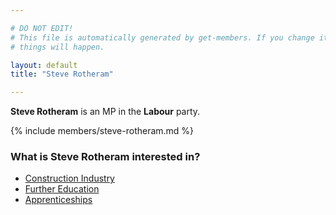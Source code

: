 ```yaml
---

# DO NOT EDIT!
# This file is automatically generated by get-members. If you change it, bad
# things will happen.

layout: default
title: "Steve Rotheram"

---
```


**Steve Rotheram** is an MP in the **Labour** party.

{% include members/steve-rotheram.md %}

### What is Steve Rotheram interested in?


* [Construction Industry](/interests/construction-industry.html)
* [Further Education](/interests/further-education.html)
* [Apprenticeships](/interests/apprenticeships.html)
